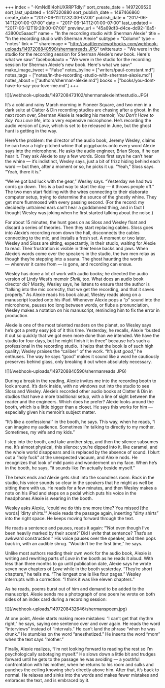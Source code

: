 +++
index = "-KmNd8I4ohUXRRPTdlyI"
sort_create_date = 1497209520
sort_last_updated = 1497320880
sort_publish_date = 1497466860
create_date = "2017-06-11T12:32:00-07:00"
publish_date = "2017-06-14T12:01:00-07:00"
date = "2017-06-14T12:01:00-07:00"
last_updated = "2017-06-12T19:28:00-07:00"
preview_url = "45a69df3-d4ce-dd92-16a5-43800c5aaacf"
name = "In the recording studio with Sherman Alexie"
title = "In the recording studio with Sherman Alexie"
subtype = "Column"
type = "notes"
link = ""
shareimage = "http://seattlereviewofbooks.com/webhook-uploads/1497208840590/shermanreads.JPG"
twitterauto = "We were in the studio for the recording session for Sherman Alexie's new book. Here's what we saw:"
facebookauto = "We were in the studio for the recording session for Sherman Alexie's new book. Here's what we saw:"
make_image_tweet = "False"
notes_byline = ["writers/paul-constant.md"]
notes_tags = ["notes/in-the-recording-studio-with-sherman-alexie.md"]
notes_about = ["authors/sherman-alexie.md"]
books = ["books/you-dont-have-to-say-you-love-me.md"]
+++
<p class="image">![](/webhook-uploads/1497208473102/shermanalexieinthestudio.JPG)</p>

It’s a cold and rainy March morning in Pioneer Square, and two men in a dark suite at Clatter & Din recording studios are chasing after a ghost. In the next room over, Sherman Alexie is reading his memoir, *You Don’t Have to Say You Love Me*, into a very expensive microphone. He’s recording the audio version of *Love*, which is set to be released in June, but the ghost hunt is getting in the way.

Here’s the problem: the director of the audio book, Jeremy Wesley, claims he can hear a high-pitched whine that piggybacks onto every word Alexie says into the microphone. He asks the audio engineer, Brian Sloss, if he can hear it. They ask Alexie to say a few words. Sloss first says he can’t hear the whine — it’s indistinct, Wesley says, just a bit of frizz hiding behind each word — but then, after a moment or so, he picks it up. “Yeah,” Sloss says. “Yeah, there it is.”

“We’ve got bad luck with the gear,” Wesley says. “Yesterday we had two cords go down. This is a bad way to start the day — it throws people off.” The two men start fiddling with the wires connecting to their elaborate computer setup, trying to determine the source of the ghostly whine. They get more flummoxed with every passing second. (For the record: my decidedly untrained ears can’t hear a goddamned thing, and in fact I thought Wesley was joking when he first started talking about the noise.)

For about 15 minutes, the hunt goes on as Sloss and Wesley float and discard a series of theories. Then they start replacing cables. Sloss goes into Alexie’s recording room down the hall, disconnects the cables connecting to the mic, and installs a fresh set. A moment or two later, Wesley and Sloss are sitting, expectantly, in their studio, waiting for Alexie to read. Their frustration is visible in their tense backs and jaws. When Alexie’s words come over the speakers in the studio, the two men relax as though they’re stepping into a sauna. The ghost haunting the words — wherever it came from — is gone, and recording can ensue.

Wesley has done a lot of work with audio books; he directed the audio version of Lindy West’s memoir *Shrill*, too. What does an audio book director do? Mostly, Wesley says, he listens to ensure that the author is “talking into the mic correctly, that we get the recording, and that it saves properly.” As Alexie reads his book aloud, Wesley reads along on a manuscript loaded onto his iPad. Whenever Alexie pops a “p” sound into the microphone, pauses too long between words, or flubs a pronunciation, Wesley makes a notation on his manuscript, reminding him to fix the error in production.

Alexie is one of the most talented readers on the planet, so Wesley says he’s got a pretty easy job of it this time. Yesterday, he recalls, Alexie “busted it out so quickly that we got even more done than we intended. We have the studio for four days, but he might finish it in three” because he’s such a professional in the recording studio. It helps that the book is of such high quality; Wesley praises the “caliber” of the work. “It’s just *good*,” he enthuses. The way he says “good” makes it sound like a word he cautiously preserves behind glass, only breaking it out when absolutely necessary.

<p class="image">![](/webhook-uploads/1497208840590/shermanreads.JPG)</p>

During a break in the reading, Alexie invites me into the recording booth to look around. It’s dark inside, with no windows out into the studio to see Sloss and Wesley. Alexie’s recorded other audio books at Clatter & Din in studios that have a more traditional setup, with a line of sight between the reader and the engineers. Which does he prefer? Alexie looks around the booth, which is a little bigger than a closet. He says this works for him — especially given his memoir’s subject matter. 

“It’s like a confessional” in the booth, he says. This way, when he reads, “I can imagine my audience. Sometimes I’m talking to directly to my mother. Sometimes, my wife and my kids.”

I step into the booth, and take another step, and then the silence subsumes me. It’s almost physical, this silence: you’re dipped into it, like caramel, and the whole world disappears and is replaced by the absence of sound. I blurt out a “holy fuck” at the unexpected vacuum, and Alexie nods. He recognizes that look of mild panic and wonderment on my face. When he’s in the booth, he says, “it sounds like I’m actually beside myself.”

The break ends and Alexie gets shut into the soundless room. Back in the studio, his voice sounds so clear in the speakers that he might as well be sitting there with us. He reads for a few minutes, and then Wesley makes a note on his iPad and steps on a pedal which puts his voice in the headphones Alexie is wearing in the booth.

Wesley asks Alexie, “could we do this one more time? You missed  [the words] ‘dirty shirts.’” Alexie reads the passage again, inserting “dirty shirts” into the right space. He keeps moving forward through the text. 

He reads a sentence and pauses, reads it again: “’Not even though I’ve been heavily marked by their scent?’ Did I *write* that sentence? That’s an awkward construction.” His voice pauses over the speaker, and then pops back in, with an audible shrug. “Wouldn’t be the first time,” he says.

Unlike most authors reading their own work for the audio book, Alexie is writing and rewriting parts of *Love* in the booth as he reads it aloud. With less than three months to go until publication date, Alexie says he wrote seven new chapters of *Love* while in the booth yesterday. “They’re short chapters,” he tells me. “The longest one is like four pages.” Wesley interrupts with a correction: “I think it was like eleven chapters.”

As he reads, poems burst out of him and demand to be added to the manuscript. Alexie sends me a photograph of one poem he wrote on both sides of an index card during a recording session: 

<p class="image">![](/webhook-uploads/1497208432646/shermanspoem.jpg)</p>

At one point, Alexie starts making more mistakes: “I can’t get that rhythm right,” he says, saying one sentence over and over again. He reads the word “interviews” instead of “intervals.” He can’t land the phrase “when he was drunk.” He stumbles on the word “anesthetized.” He inserts the word “mom” when the text says “mother.”

Finally, Alexie realizes, “I’m not looking forward to reading the rest so I’m psychologically sabotaging myself.” He slows down a little bit and trudges forward until he gets to the passage he was avoiding — a youthful confrontation with his mother, when he returns to his room and sulks and punches the ceiling knowing she’s directly above him. After that, it’s back to normal. He relaxes and sinks into the words and makes fewer mistakes and embraces the text, and is embraced by it.
